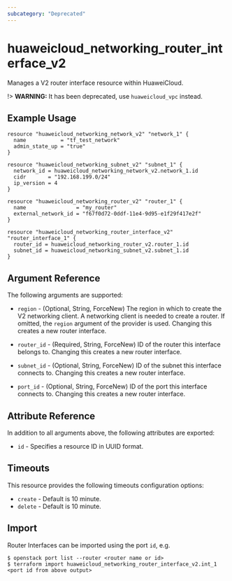 ```yaml
---
subcategory: "Deprecated"
---
```


# huaweicloud_networking_router_interface_v2

Manages a V2 router interface resource within HuaweiCloud.

!> **WARNING:** It has been deprecated, use `huaweicloud_vpc` instead.

## Example Usage

```hcl
resource "huaweicloud_networking_network_v2" "network_1" {
  name           = "tf_test_network"
  admin_state_up = "true"
}

resource "huaweicloud_networking_subnet_v2" "subnet_1" {
  network_id = huaweicloud_networking_network_v2.network_1.id
  cidr       = "192.168.199.0/24"
  ip_version = 4
}

resource "huaweicloud_networking_router_v2" "router_1" {
  name                = "my_router"
  external_network_id = "f67f0d72-0ddf-11e4-9d95-e1f29f417e2f"
}

resource "huaweicloud_networking_router_interface_v2" "router_interface_1" {
  router_id = huaweicloud_networking_router_v2.router_1.id
  subnet_id = huaweicloud_networking_subnet_v2.subnet_1.id
}
```

## Argument Reference

The following arguments are supported:

* `region` - (Optional, String, ForceNew) The region in which to create the V2 networking client. A networking client is
  needed to create a router. If omitted, the
  `region` argument of the provider is used. Changing this creates a new router interface.

* `router_id` - (Required, String, ForceNew) ID of the router this interface belongs to. Changing this creates a new
  router interface.

* `subnet_id` - (Optional, String, ForceNew) ID of the subnet this interface connects to. Changing this creates a new
  router interface.

* `port_id` - (Optional, String, ForceNew) ID of the port this interface connects to. Changing this creates a new router
  interface.

## Attribute Reference

In addition to all arguments above, the following attributes are exported:

* `id` - Specifies a resource ID in UUID format.

## Timeouts

This resource provides the following timeouts configuration options:

* `create` - Default is 10 minute.
* `delete` - Default is 10 minute.

## Import

Router Interfaces can be imported using the port `id`, e.g.

```
$ openstack port list --router <router name or id>
$ terraform import huaweicloud_networking_router_interface_v2.int_1 <port id from above output>
```
